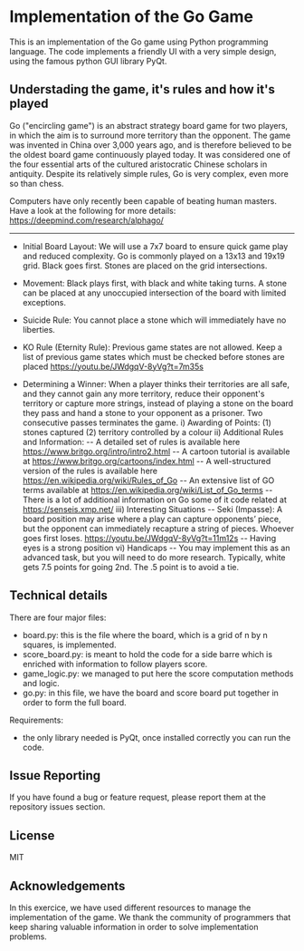 # Implementation of the Go Game
This is an implementation of the Go game using Python programming language. The code implements a friendly UI with a very simple design, using the famous python GUI library PyQt.

## Understading the game, it's rules and how it's played

Go ("encircling game") is an abstract strategy board game for two players, in which the aim is to surround more territory than the opponent. 
The game was invented in China over 3,000 years ago, and is therefore believed to be the oldest board game continuously played today. It was considered one of the four essential arts of the cultured aristocratic Chinese scholars in antiquity. Despite its relatively simple rules, Go is very complex, even more so than chess. 

Computers have only recently been capable of beating human masters. Have a look at the following for more details: https://deepmind.com/research/alphago/
*****

- Initial Board Layout: We will use a 7x7 board to ensure quick game play and reduced complexity. Go is commonly played on a 13x13 and 19x19 grid. Black goes first. Stones are placed on the grid intersections. 

- Movement: Black plays first, with black and white taking turns. A stone can be placed at any unoccupied intersection of the board with limited exceptions. 

- Suicide Rule: You cannot place a stone which will immediately have no liberties.

- KO Rule (Eternity Rule): Previous game states are not allowed. Keep a list of previous game states which must be checked before stones are placed https://youtu.be/JWdgqV-8yVg?t=7m35s 

- Determining a Winner: When a player thinks their territories are all safe, and they cannot gain any more territory, reduce their opponent's territory or capture more strings, instead of playing a stone on the board they pass and hand a stone to your opponent as a prisoner. Two consecutive passes terminates the game. 
i)  Awarding of Points: (1) stones captured (2) territory controlled by a colour
ii) Additional Rules and Information: 
-- A detailed set of rules is available here https://www.britgo.org/intro/intro2.html 
-- A cartoon tutorial is available at https://www.britgo.org/cartoons/index.html 
-- A well-structured version of the rules is available here https://en.wikipedia.org/wiki/Rules_of_Go 
-- An extensive list of GO terms available at https://en.wikipedia.org/wiki/List_of_Go_terms 
-- There is a lot of additional information on Go some of it code related at 
https://senseis.xmp.net/ 
iii)  Interesting Situations
-- Seki (Impasse): A board position may arise where a play can capture opponents’ piece, but the opponent can immediately recapture a string of pieces. Whoever goes first loses. https://youtu.be/JWdgqV-8yVg?t=11m12s 
-- Having eyes is a strong position 
vi) Handicaps
-- You may implement this as an advanced task, but you will need to do more research. Typically, white gets 7.5 points for going 2nd. The .5 point is to avoid a tie. 

## Technical details

There are four major files:

- board.py: this is the file where the board, which is a grid of n by n squares, is implemented.
- score_board.py: is meant to hold the code for a side barre which is enriched with information to follow players score.
- game_logic.py: we managed to put here the score computation methods and logic.
- go.py: in this file, we have the board and score board put together in order to form the full board.

Requirements:

- the only library needed is PyQt, once installed correctly you can run the code.

## Issue Reporting

If you have found a bug or feature request, please report them at the repository issues section.

## License 

MIT

## Acknowledgements

In this exercice, we have used different resources to manage the implementation of the game. We thank the community of programmers that keep sharing valuable information in order to solve implementation problems. 
